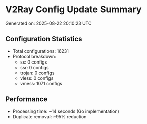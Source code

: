 # V2Ray Config Update Summary
Generated on: 2025-08-22 20:10:23 UTC

## Configuration Statistics
- Total configurations: 16231
- Protocol breakdown:
  - ss: 0 configs
  - ssr: 0 configs
  - trojan: 0 configs
  - vless: 0 configs
  - vmess: 1071 configs

## Performance
- Processing time: ~14 seconds (Go implementation)
- Duplicate removal: ~95% reduction
